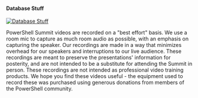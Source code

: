 ﻿#### Database Stuff

[![Database Stuff](https://i3.ytimg.com/vi/fbKATGgqDZc/hqdefault.jpg "Database Stuff")](https://www.youtube.com/watch?v=fbKATGgqDZc)

PowerShell Summit videos are recorded on a "best effort" basis. We use a room mic to capture as much room audio as possible, with an emphasis on capturing the speaker. Our recordings are made in a way that minimizes overhead for our speakers and interruptions to our live audience. These recordings are meant to preserve the presentations' information for posterity, and are not intended to be a substitute for attending the Summit in person. These recordings are not intended as professional video training products. We hope you find these videos useful - the equipment used to record these was purchased using generous donations from members of the PowerShell community.


